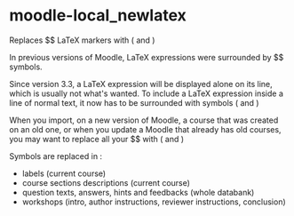 # moodle-local_newlatex
Replaces $$ LaTeX markers with \( and \)

In previous versions of Moodle, LaTeX expressions were surrounded by $$ symbols.

Since version 3.3, a LaTeX expression will be displayed alone on its line, which is usually not what's wanted.
To include a LaTeX expression inside a line of normal text, it now has to be surrounded with symbols \( and \)

When you import, on a new version of Moodle, a course that was created on an old one, or when you update a Moodle that already has old courses, you may want to replace all your $$ with \( and \)

Symbols are replaced in :

- labels (current course)
- course sections descriptions (current course)
- question texts, answers, hints and feedbacks (whole databank)
- workshops (intro, author instructions, reviewer instructions, conclusion)




